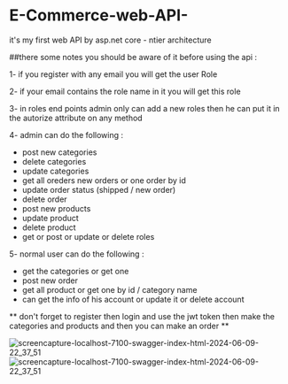 # E-Commerce-web-API-
it's my first web API by asp.net core  - ntier architecture


##there some notes you should be aware of it before using the api :

1- if you register with any email you will get the user Role 

2- if your email contains the role name in it you will get this role

3- in roles end points admin only can add a new roles then he can put it in the autorize attribute on any method 

4- admin can do the following :

* post new categories
* delete categories
* update categories
* get all oreders new orders or one order by id 
* update order status (shipped / new order)
* delete order
* post new products
* update product
* delete product
* get or post or update or delete roles

5- normal user can do the following :
* get the categories or get one
* post new order
* get all product or get one by id / category name
* can get the info of his account or update it or delete account


** don't forget to register then login and use the jwt token then make the categories and products and then you can make an order **

![screencapture-localhost-7100-swagger-index-html-2024-06-09-22_37_51](https://github.com/Fawzy28/E-Commerce-web-API-/assets/169919748/3b798551-863c-4f27-b3b5-2620f3d2f2a8)
![screencapture-localhost-7100-swagger-index-html-2024-06-09-22_37_51](https://github.com/Fawzy28/E-Commerce-web-API-/assets/169919748/258734e1-f037-4f2f-8437-5934a6d6508b)
